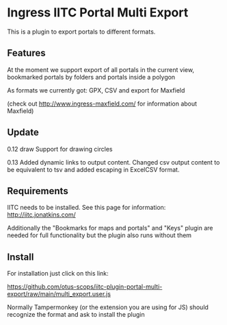 # Ingress IITC Portal Multi Export
This is a plugin to export portals to different formats.

## Features
At the moment we support export of all portals in the current view, bookmarked portals by folders and portals inside a polygon

As formats we currently got: GPX, CSV and export for Maxfield

(check out http://www.ingress-maxfield.com/ for information about Maxfield)

## Update
0.12 draw Support for drawing circles

0.13 Added dynamic links to output content. Changed csv output content to be equivalent to tsv and added escaping in ExcelCSV format.

## Requirements
IITC needs to be installed. See this page for information: http://iitc.jonatkins.com/

Additionally the "Bookmarks for maps and portals" and "Keys" plugin are needed for full functionality but the plugin also runs without them

## Install
For installation just click on this link:

https://github.com/otus-scops/iitc-plugin-portal-multi-export/raw/main/multi_export.user.js

Normally Tampermonkey (or the extension you are using for JS) should recognize the format and ask to install the plugin
